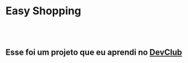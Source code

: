 <h1> Easy Shopping </h1>
<br>
<br>
<h2>Esse foi um projeto que eu aprendi no <a href="https://rodoldomori.com.br/devclub">DevClub</a><h2>
<img src "https://github.com/LuizAntonio1/Projeto-pt.1/blob/master/assets/computador.png?raw=true">
